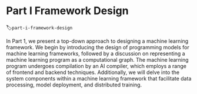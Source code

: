 # Part I Framework Design
:label:`part-i-framework-design`

In Part 1, we present a top-down approach to designing a machine
learning framework. We begin by introducing the design of programming
models for machine learning frameworks, followed by a discussion on
representing a machine learning program as a computational graph. The
machine learning program undergoes compilation by an AI compiler, which
employs a range of frontend and backend techniques. Additionally, we
will delve into the system components within a machine learning
framework that facilitate data processing, model deployment, and
distributed training.
